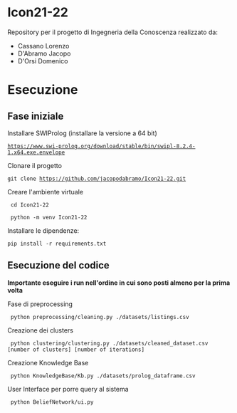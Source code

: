 # Icon21-22
Repository per il progetto di Ingegneria della Conoscenza realizzato da:
- Cassano Lorenzo
- D'Abramo Jacopo
- D'Orsi Domenico

# Esecuzione 
## Fase iniziale
Installare SWIProlog (installare la versione a 64 bit)

<code>https://www.swi-prolog.org/download/stable/bin/swipl-8.2.4-1.x64.exe.envelope</code>

Clonare il progetto 

<code>git clone https://github.com/jacopodabramo/Icon21-22.git</code>

Creare l'ambiente virtuale

<code> cd Icon21-22 </code>

<code> python -m venv Icon21-22 </code>

Installare le dipendenze:

<code>pip install -r requirements.txt</code>

## Esecuzione del codice

**Importante eseguire i run nell'ordine in cui sono posti almeno per la prima volta**<br>

 Fase di preprocessing <br>

<code> python preprocessing/cleaning.py ./datasets/listings.csv </code>
 
 Creazione dei clusters <br>

<code> python clustering/clustering.py ./datasets/cleaned_dataset.csv [number of clusters] [number of iterations] </code>
 
 Creazione Knowledge Base <br>

<code> python KnowledgeBase/Kb.py ./datasets/prolog_dataframe.csv </code>
 
 User Interface per porre query al sistema<br>

<code> python BeliefNetwork/ui.py </code>


